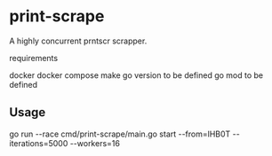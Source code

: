 # print-scrape
A highly concurrent prntscr scrapper.

requirements

docker
docker compose
make 
go version to be defined
go mod to be defined

## Usage
go run --race cmd/print-scrape/main.go start --from=lHB0T --iterations=5000 --workers=16